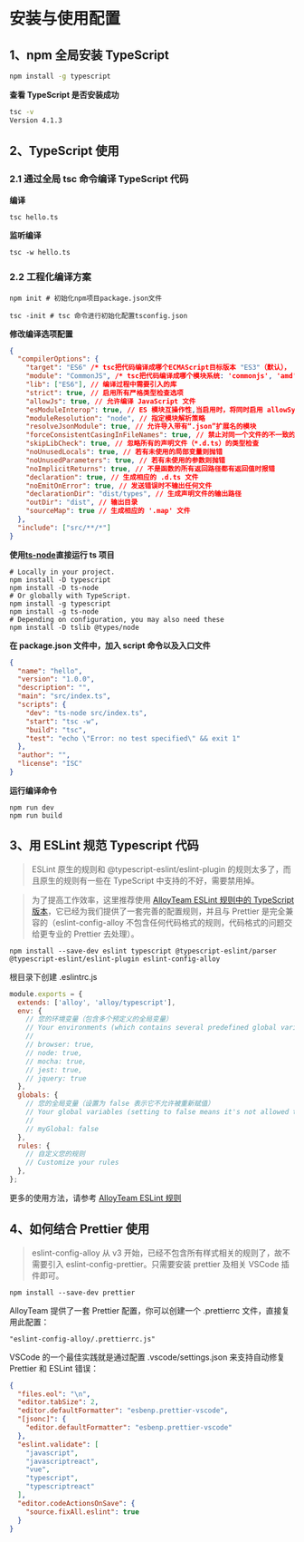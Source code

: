 # 安装与使用配置

## 1、npm 全局安装 TypeScript

```sh
npm install -g typescript
```

**查看 TypeScript 是否安装成功**

```sh
tsc -v
Version 4.1.3
```

## 2、TypeScript 使用

### 2.1 通过全局 tsc 命令编译 TypeScript 代码

**编译**

```shell
tsc hello.ts
```

**监听编译**

```shell
tsc -w hello.ts
```

### 2.2 工程化编译方案

```shell
npm init # 初始化npm项目package.json文件
```

```shell
tsc -init # tsc 命令进行初始化配置tsconfig.json
```

**修改编译选项配置**

```json
{
  "compilerOptions": {
    "target": "ES6" /* tsc把代码编译成哪个ECMAScript目标版本 "ES3"（默认）， "ES5"， "ES6"， "ES2016"， "ES2017" 或 "ESNext"*/,
    "module": "CommonJS", /* tsc把代码编译成哪个模块系统: 'commonjs', 'amd', 'system', 'umd' or 'es2015'*/,
    "lib": ["ES6"], // 编译过程中需要引入的库
    "strict": true, // 启用所有严格类型检查选项
    "allowJs": true, // 允许编译 JavaScript 文件
    "esModuleInterop": true, // ES 模块互操作性,当启用时，将同时启用 allowSyntheticDefaultImports。
    "moduleResolution": "node", // 指定模块解析策略
    "resolveJsonModule": true, // 允许导入带有“.json”扩展名的模块
    "forceConsistentCasingInFileNames": true, // 禁止对同一个文件的不一致的引用
    "skipLibCheck": true, // 忽略所有的声明文件（*.d.ts）的类型检查
    "noUnusedLocals": true, // 若有未使用的局部变量则抛错
    "noUnusedParameters": true, // 若有未使用的参数则抛错
    "noImplicitReturns": true, // 不是函数的所有返回路径都有返回值时报错
    "declaration": true, // 生成相应的 .d.ts 文件
    "noEmitOnError": true, // 发送错误时不输出任何文件
    "declarationDir": "dist/types", // 生成声明文件的输出路径
    "outDir": "dist", // 输出目录
    "sourceMap": true // 生成相应的 '.map' 文件
  },
  "include": ["src/**/*"]
}
```

**使用[ts-node](https://github.com/TypeStrong/ts-node)直接运行 ts 项目**

```shell
# Locally in your project.
npm install -D typescript
npm install -D ts-node
# Or globally with TypeScript.
npm install -g typescript
npm install -g ts-node
# Depending on configuration, you may also need these
npm install -D tslib @types/node
```

**在 package.json 文件中，加入 script 命令以及入口文件**

```json
{
  "name": "hello",
  "version": "1.0.0",
  "description": "",
  "main": "src/index.ts",
  "scripts": {
    "dev": "ts-node src/index.ts",
    "start": "tsc -w",
    "build": "tsc",
    "test": "echo \"Error: no test specified\" && exit 1"
  },
  "author": "",
  "license": "ISC"
}
```

**运行编译命令**

```shell
npm run dev
npm run build
```

## 3、用 ESLint 规范 Typescript 代码

> ESLint 原生的规则和 @typescript-eslint/eslint-plugin 的规则太多了，而且原生的规则有一些在 TypeScript 中支持的不好，需要禁用掉。

> 为了提高工作效率，这里推荐使用 [AlloyTeam ESLint 规则中的 TypeScript 版本](https://github.com/AlloyTeam/eslint-config-alloy#typescript)，它已经为我们提供了一套完善的配置规则，并且与 Prettier 是完全兼容的（eslint-config-alloy 不包含任何代码格式的规则，代码格式的问题交给更专业的 Prettier 去处理）。

```shell
npm install --save-dev eslint typescript @typescript-eslint/parser @typescript-eslint/eslint-plugin eslint-config-alloy
```

根目录下创建 .eslintrc.js

```javascript
module.exports = {
  extends: ['alloy', 'alloy/typescript'],
  env: {
    // 您的环境变量（包含多个预定义的全局变量）
    // Your environments (which contains several predefined global variables)
    //
    // browser: true,
    // node: true,
    // mocha: true,
    // jest: true,
    // jquery: true
  },
  globals: {
    // 您的全局变量（设置为 false 表示它不允许被重新赋值）
    // Your global variables (setting to false means it's not allowed to be reassigned)
    //
    // myGlobal: false
  },
  rules: {
    // 自定义您的规则
    // Customize your rules
  },
};
```

更多的使用方法，请参考 [AlloyTeam ESLint 规则](https://github.com/AlloyTeam/eslint-config-alloy)

## 4、如何结合 Prettier 使用

> eslint-config-alloy 从 v3 开始，已经不包含所有样式相关的规则了，故不需要引入 eslint-config-prettier。只需要安装 prettier 及相关 VSCode 插件即可。

```shell
npm install --save-dev prettier
```

AlloyTeam 提供了一套 Prettier 配置，你可以创建一个 .prettierrc 文件，直接复用此配置：

`"eslint-config-alloy/.prettierrc.js"`

VSCode 的一个最佳实践就是通过配置 .vscode/settings.json 来支持自动修复 Prettier 和 ESLint 错误：

```json
{
  "files.eol": "\n",
  "editor.tabSize": 2,
  "editor.defaultFormatter": "esbenp.prettier-vscode",
  "[jsonc]": {
    "editor.defaultFormatter": "esbenp.prettier-vscode"
  },
  "eslint.validate": [
    "javascript",
    "javascriptreact",
    "vue",
    "typescript",
    "typescriptreact"
  ],
  "editor.codeActionsOnSave": {
    "source.fixAll.eslint": true
  }
}
```
